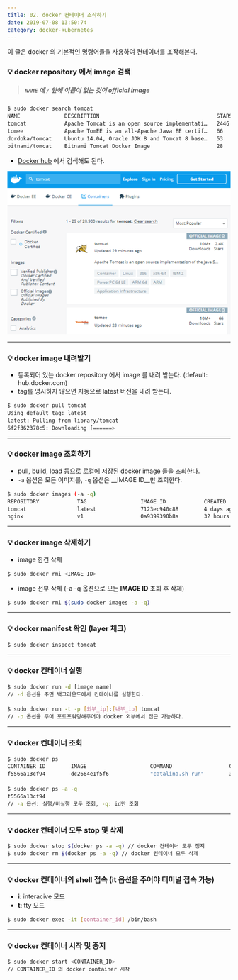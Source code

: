 ```yaml
---
title: 02. docker 컨테이너 조작하기
date: 2019-07-08 13:50:74
category: docker-kubernetes
---
```


이 글은 docker 의 기본적인 명령어들을 사용하여 컨테이너를 조작해본다.

### 💡 docker repository 에서 image 검색
> ##### `NAME` 에 `/` 앞에 이름이 없는 것이 __official image__

```sh
$ sudo docker search tomcat
NAME              DESCRIPTION                                     STARS               OFFICIAL            AUTOMATED
tomcat            Apache Tomcat is an open source implementati…   2446                [OK]                
tomee             Apache TomEE is an all-Apache Java EE certif…   66                  [OK]                
dordoka/tomcat    Ubuntu 14.04, Oracle JDK 8 and Tomcat 8 base…   53                                      [OK]
bitnami/tomcat    Bitnami Tomcat Docker Image                     28                                      [OK]
```

- [Docker hub](https://hub.docker.com) 에서 검색해도 된다. 

![docker_hub](./assets/docker_hub.PNG)

---

### 💡 docker image 내려받기
  - 등록되어 있는 docker repository 에서 image 를 내려 받는다. (default: hub.docker.com)
  - tag를 명시하지 않으면 자동으로 latest 버전을 내려 받는다.

```sh
$ sudo docker pull tomcat
Using default tag: latest
latest: Pulling from library/tomcat
6f2f362378c5: Downloading [======>                                            ]  5.975MB/45.34MB
```

---

### 💡 docker image 조회하기
  - pull, build, load 등으로 로컬에 저장된 docker image 들을 조회한다.
  - `-a` 옵션은 모든 이미지를, `-q` 옵션은 __IMAGE ID__만 조회한다.

```sh
$ sudo docker images (-a -q)
REPOSITORY            TAG                 IMAGE ID            CREATED             SIZE
tomcat                latest              7123ec940c88        4 days ago          510MB
nginx                 v1                  0a9399390b8a        32 hours ago        109MB
```

---

### 💡 docker image 삭제하기
* image 한건 삭제
```sh
$ sudo docker rmi <IMAGE ID>
```
* image 전부 삭제 (-a -q 옵션으로 모든 __IMAGE ID__ 조회 후 삭제)
```sh
$ sudo docker rmi $(sudo docker images -a -q)
```

---

### 💡 docker manifest 확인 (layer 체크)

```sh
$ sudo docker inspect tomcat
```

---

### 💡 docker 컨테이너 실행

```sh
$ sudo docker run -d [image name]
// -d 옵션을 주면 백그라운드에서 컨테이너를 실행한다.

$ sudo docker run -t -p [외부_ip]:[내부_ip] tomcat
// -p 옵션을 주어 포트포워딩해주어야 docker 외부에서 접근 가능하다.
```
---

### 💡 docker 컨테이너 조회 

```sh 
$ sudo docker ps
CONTAINER ID        IMAGE                    COMMAND                  CREATED             STATUS              PORTS                                              NAMES
f5566a13cf94        dc2664e1f5f6             "catalina.sh run"        32 hours ago        Up 32 hours         0.0.0.0:8080->8080/tcp                             tomcat

$ sudo docker ps -a -q
f5566a13cf94
// -a 옵션: 실행/비실행 모두 조회, -q: id만 조회
```

---

### 💡 docker 컨테이너 모두 stop 및 삭제

```sh
$ sudo docker stop $(docker ps -a -q) // docker 컨테이너 모두 정지
$ sudo docker rm $(docker ps -a -q) // docker 컨테이너 모두 삭제
```

---

### 💡 docker 컨테이너의 shell 접속 (it 옵션을 주어야 터미널 접속 가능)
- __i__: interacive 모드
- __t__: tty 모드

```sh 
$ sudo docker exec -it [container_id] /bin/bash
```

---

### 💡 docker 컨테이너 시작 및 중지

```sh
$ sudo docker start <CONTAINER_ID>
// CONTAINER_ID 의 docker container 시작
```